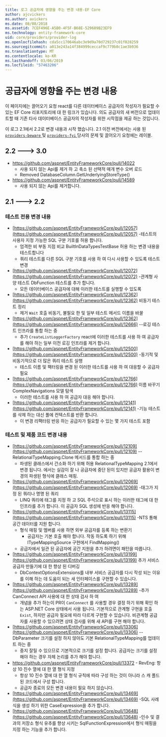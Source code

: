 ```yaml
---
title: 로그 공급자에 영향을 주는 변경 내용-EF Core
author: ajcvickers
ms.author: avickers
ms.date: 08/08/2018
ms.assetid: 7CEF496E-A5B0-4F5F-B68E-529609B23EF9
ms.technology: entity-framework-core
uid: core/providers/provider-log
ms.openlocfilehash: cda5cc170646abc3e9d9a70d729237c01f028259
ms.sourcegitcommit: a013e243a14f384999ceccaf9c779b8c1ae3b936
ms.translationtype: MT
ms.contentlocale: ko-KR
ms.lasthandoff: 03/06/2019
ms.locfileid: "57463206"
---
```

# <a name="provider-impacting-changes"></a>공급자에 영향을 주는 변경 내용

이 페이지에는 끌어오기 요청 react를 다른 데이터베이스 공급자의 작성자가 필요할 수 있는 EF Core 리포지토리에 대 한 링크가 있습니다. 의도 공급자의 새 버전으로 업데이트할 때 기존 타사 데이터베이스 공급자의 작성자를 위한 시작점을 제공 하는 것입니다.

이 로그 2.1에서 2.2로 변경 내용과 시작 했습니다. 2.1 이전 버전에서는 사용 된 [ `providers-beware` ](https://github.com/aspnet/EntityFrameworkCore/labels/providers-beware) 및 [ `providers-fyi` ](https://github.com/aspnet/EntityFrameworkCore/labels/providers-fyi) 당사의 문제 및 끌어오기 요청에는 레이블.

## <a name="22-----30"></a>2.2 ---> 3.0

* https://github.com/aspnet/EntityFrameworkCore/pull/14022
  * 사용 되지 않는 Api를 제거 하 고 축소 된 선택적 매개 변수 오버 로드
  * Removed DatabaseColumn.GetUnderlyingStoreType()
* https://github.com/aspnet/EntityFrameworkCore/pull/14589
  * 사용 되지 않는 Api를 제거합니다.

## <a name="21-----22"></a>2.1 ---> 2.2

### <a name="test-only-changes"></a>테스트 전용 변경 내용

* [https://github.com/aspnet/EntityFrameworkCore/pull/12057](https://github.com/aspnet/EntityFrameworkCore/pull/12057) -테스트의 사용자 지정 가능한 SQL 구분 기호를 허용 합니다.
  * 엄격한 비 부동 지점 비교 BuiltInDataTypesTestBase 허용 하는 변경 내용을 테스트합니다
  * 쿼리 테스트를 다른 SQL 구분 기호를 사용 하 여 다시 사용할 수 있도록 테스트 변경
* [https://github.com/aspnet/EntityFrameworkCore/pull/12072](https://github.com/aspnet/EntityFrameworkCore/pull/12072) -관계형 사양 테스트 DbFunction 테스트를 추가 합니다.
  * 모든 데이터베이스 공급자에 대해 이러한 테스트를 실행할 수 있도록
* [https://github.com/aspnet/EntityFrameworkCore/pull/12362](https://github.com/aspnet/EntityFrameworkCore/pull/12362) 비동기 테스트 정리
  * 제거 `Wait` 호출 비동기, 불필요 한 및 일부 테스트 메서드 이름을 바꿀
* [https://github.com/aspnet/EntityFrameworkCore/pull/12362](https://github.com/aspnet/EntityFrameworkCore/pull/12666) --로깅 테스트 인프라를 통합 하는 중
  * 추가 `CreateListLoggerFactory` react에 이러한 테스트를 사용 하 여 공급자를 해야 하는 일부 이전 로깅 인프라를 제거 합니다.
* [https://github.com/aspnet/EntityFrameworkCore/pull/12500](https://github.com/aspnet/EntityFrameworkCore/pull/12500) -동기적 및 비동기적으로 더 많은 쿼리 테스트 실행
  * 테스트 이름 및 팩터링을 변경 된 이러한 테스트를 사용 하 여 대응할 수 공급자 필요
* [https://github.com/aspnet/EntityFrameworkCore/pull/12766](https://github.com/aspnet/EntityFrameworkCore/pull/12766) 이름 바꾸기 ComplexNavigations 모델 탐색
  * 이러한 테스트를 사용 하 여 공급자 대응 해야 합니다.
* [https://github.com/aspnet/EntityFrameworkCore/pull/12141](https://github.com/aspnet/EntityFrameworkCore/pull/12141) -기능 테스트를 삭제 하는 대신 풀에 컨텍스트를 반환 합니다.
  * 이 변경 리팩터링 반응 하는 공급자가 필요할 수 있는 몇 가지 테스트 포함


### <a name="test-and-product-code-changes"></a>테스트 및 제품 코드 변경 내용

* [https://github.com/aspnet/EntityFrameworkCore/pull/12109](https://github.com/aspnet/EntityFrameworkCore/pull/12109) --RelationalTypeMapping.Clone 메서드를 통합 하는 중
  * 파생된 클래스에서 간소화 하기 위해 허용 RelationalTypeMapping 2.1에서 변경 됩니다. 에서는 실감이 잘 나 공급자에 중단 된이 있지만 공급자 활용이 변경의 파생된 형식에 클래스 매핑.
* [https://github.com/aspnet/EntityFrameworkCore/pull/12069](https://github.com/aspnet/EntityFrameworkCore/pull/12069) -태그가 지정 된 쿼리나 명명 된 쿼리
  * LINQ 쿼리에 태그를 지정 하 고 SQL 주석으로 표시 하는 이러한 태그에 대 한 인프라를 추가 합니다. 이 공급자 SQL 생성에 반응 해야 합니다.
* [https://github.com/aspnet/EntityFrameworkCore/pull/13115](https://github.com/aspnet/EntityFrameworkCore/pull/13115) -NTS 통해 공간 데이터를 지원 합니다.
  * 형식 매핑 및 멤버를 사용 하면 외부 공급자를 등록 하는 변환기
    * 공급자는 기본 호출 해야 합니다. 작동 하도록 하기 위해 ITypeMappingSource 구현에서 FindMapping()
  * 공급자에서 일관 된 공급자에 공간 지원을 추가 하려면이 패턴을 따릅니다.
* [https://github.com/aspnet/EntityFrameworkCore/pull/13199](https://github.com/aspnet/EntityFrameworkCore/pull/13199) 추가 서비스 공급자 만들기에 대 한 향상 된 디버깅
  * DbContextOptionsExtensions를 내부 서비스 공급자를 다시 작성 되는 이유를 이해 하는 데 도움이 되는 새 인터페이스를 구현할 수 있습니다.
* [https://github.com/aspnet/EntityFrameworkCore/pull/13289](https://github.com/aspnet/EntityFrameworkCore/pull/13289) -추가 CanConnect API 사용에 대 한 상태 검사 하 여
  * 개념을 추가 하는이 PR이 `CanConnect` 를 사용할 경우 결정 하기 위해 확인 하는 ASP.NET Core 상태에서 사용 됩니다. 기본적으로 관계형 구현을 호출 `Exist`, 하지만 공급자 필요에 따라 다르게 구현할 수 있습니다. 비관계형 공급자를 사용할 수 있으려면 상태 검사를 위해 새 API를 구현 해야 합니다.
* [https://github.com/aspnet/EntityFrameworkCore/pull/13306](https://github.com/aspnet/EntityFrameworkCore/pull/13306) --DbParameter 크기를 설정 하지 않아도 기본 RelationalTypeMapping를 업데이트 하는 중
  * 중지 잘릴 수 있으므로 기본적으로 크기를 설정 합니다. 공급자는 크기를 설정 해야 하는 경우 자체 논리를 추가 해야 합니다.
* https://github.com/aspnet/EntityFrameworkCore/pull/13372 - RevEng: 항상 10 진수 열에 대 한 열 형식 지정
  * 항상 10 진수 열에 대 한 열 형식 규칙에 따라 구성 하는 것이 아니라 스 캐 폴드 된 코드에서 구성 합니다.
  * 공급자 종료의 모든 변경 내용이 필요 하지 않습니다.
* [https://github.com/aspnet/EntityFrameworkCore/pull/13469](https://github.com/aspnet/EntityFrameworkCore/pull/13469) -SQL 사례 식을 생성 하기 위한 CaseExpression을 추가 합니다.
* [https://github.com/aspnet/EntityFrameworkCore/pull/13648](https://github.com/aspnet/EntityFrameworkCore/pull/13648) -인수 및 결과의 저장소 형식 유추를 향상 시키는 SqlFunctionExpression에서 형식 매핑을 지정 하는 기능을 추가 합니다.
